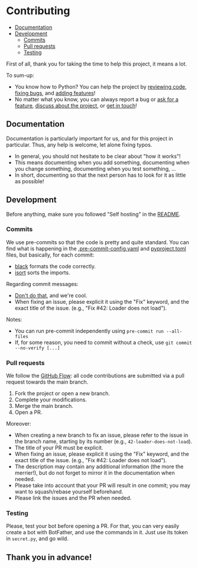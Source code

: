 # Contributing

- [Documentation](#documentation)
- [Development](#development)
  * [Commits](#commits)
  * [Pull requests](#pull-requests)
  * [Testing](#testing)

First of all, thank you for taking the time to help this project, it means a lot.

To sum-up:
* You know how to Python? You can help the project by [reviewing code](https://github.com/AMustache/vroumbot/pulls), [fixing bugs](https://github.com/AMustache/vroumbot/issues), and [adding features](https://github.com/AMustache/vroumbot/issues)!
* No matter what you know, you can always report a bug or [ask for a feature](https://github.com/AMustache/vroumbot/issues), [discuss about the project](https://github.com/AMustache/vroumbot/discussions), or [get in touch](https://t.me/Stache)!

## Documentation

Documentation is particularly important for us, and for this project in particular. Thus, any help is welcome, let alone fixing typos.

- In general, you should not hesitate to be clear about "how it works"!
- This means documenting when you add something, documenting when you change something, documenting when you test something, ...
- In short, documenting so that the next person has to look for it as little as possible!

## Development

Before anything, make sure you followed "Self hosting" in the [README](./README.md).

### Commits

We use pre-commits so that the code is pretty and quite standard. You can find what is happening in the [.pre-commit-config.yaml](./.pre-commit-config.yaml) and [pyproject.toml](./pyproject.toml) files, but basically, for each commit:

- [black](https://github.com/psf/black) formats the code correctly.
- [isort](https://pycqa.github.io/isort/) sorts the imports.

Regarding commit messages:
- [Don't do that](https://xkcd.com/1296/), and we're cool.
- When fixing an issue, please explicit it using the "Fix" keyword, and the exact title of the issue. (e.g., "Fix #42: Loader does not load").

Notes:

- You can run pre-commit independently using `pre-commit run --all-files`
- If, for some reason, you need to commit without a check, use `git commit --no-verify [...]`

### Pull requests

We follow the [GitHub Flow](https://docs.github.com/en/get-started/quickstart/github-flow): all code contributions are submitted via a pull request towards the main branch.

1. Fork the project or open a new branch.
3. Complete your modifications.
4. Merge the main branch.
5. Open a PR.

Moreover:
- When creating a new branch to fix an issue, please refer to the issue in the branch name, starting by its number (e.g., `42-loader-does-not-load`).
- The title of your PR must be explicit.
- When fixing an issue, please explicit it using the "Fix" keyword, and the exact title of the issue. (e.g., "Fix #42: Loader does not load").
- The description may contain any additional information (the more the merrier!), but do not forget to mirror it in the documentation when needed.
- Please take into account that your PR will result in one commit; you may want to squash/rebase yourself beforehand.
- Please link the issues and the PR when needed.

### Testing

Please, test your bot before opening a PR. For that, you can very easily create a bot with BotFather, and use the commands in it. Just use its token in `secret.py`, and go wild.

## Thank you in advance!
